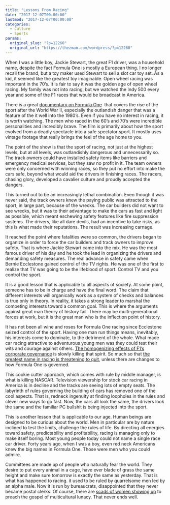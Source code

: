 ```yaml
---
title: "Lessons From Racing"
date: "2017-12-07T00:00:00"
lastmod: "2017-12-07T00:00:00"
categories:
  - Culture
  - Sports
params:
  original_slug: "?p=12260"
  original_url: "https://thezman.com/wordpress/?p=12260"
---
```


When I was a little boy, Jackie Stewart, the great F1 driver, was a
household name, despite the fact Formula One is mostly a European thing.
I no longer recall the brand, but a toy maker used Stewart to sell a
slot car toy set. As a kid, it seemed like the greatest toy imaginable.
Open wheel racing was important in the 70’s. It is fair to say it was
the golden age of open wheel racing. My family was not into racing, but
we watched the Indy 500 every year and some of the F1 races that would
be broadcast in America.

There is a great [documentary on Formula
One](http://www.imdb.com/title/tt2518788/)  that covers the rise of the
sport after the World War II, especially the outlandish danger that was
a feature of the it well into the 1980’s. Even if you have no interest
in racing, it is worth watching. The men who raced in the 60’s and 70’s
were incredible personalities and incredibly brave. The film is
primarily about how the sport evolved from a deadly spectacle into a
safe spectator sport. It mostly uses vintage footage that really brings
the feel of the age home to you.

The point of the show is that the sport of racing, not just at the
highest levels, but at all levels, was outlandishly dangerous and
unnecessarily so. The track owners could have installed safety items
like barriers and emergency medical services, but they saw no profit in
it. The team owners were only concerned with winning races, so they put
no effort into make the cars safe, beyond what would aid the drivers in
finishing races. The racers, chasing glory, developed a cavalier culture
and proudly accepted the dangers.

This turned out to be an increasingly lethal combination. Even though it
was never said, the track owners knew the paying public was attracted to
the sport, in large part, because of the wrecks. The car builders did
not want to see wrecks, but it was to their advantage to make the cars
as fast and light as possible, which meant eschewing safety features
like fire suppression systems. The drivers, like all dare devils, had an
incentive to take risks, as this is what made their reputations. The
result was increasing carnage.

It reached the point where fatalities were so common, the drivers began
to organize in order to force the car builders and track owners to
improve safety. That is where Jackie Stewart came into the mix. He was
the most famous driver of his day and he took the lead in organizing the
drivers and demanding safety measures. The real advance in safety came
when Bernie Ecclestone gained control of the TV rights. He was one of
the first to realize that TV was going to be the lifeblood of sport.
Control TV and you control the sport.

It is a good lesson that is applicable to all aspects of society. At
some point, someone has to be in charge and have the final word. The
claim that different interests will organically work as a system of
checks and balances is true only in theory. In reality, it takes a
strong leader to marshal the competing interests toward a common goal.
This is where the arguments against great man theory of history fail.
There may be multi-generational forces at work, but it is the great man
who is the inflection point of history.

It has not been all wine and roses for Formula One racing
since Ecclestone seized control of the sport. Having one man run things
means, inevitably, his interests come to dominate, to the detriment of
the whole. What made car racing attractive to adventurous young men was
they could test their wits and courage against others. [The homogenizing
effects of F1’s corporate
governance](http://www.espn.co.uk/f1/story/_/id/21247048/what-2021-engine-proposal-tells-us-f1-future)
is slowly killing that spirit. So much so that [the greatest name in
racing is threatening to
quit,](https://www.motorsport.com/f1/news/ferrari-f1-future-974190/)
unless there are changes to how Formula One is governed.

This cookie cutter approach, which comes with rule by middle manager, is
what is killing NASCAR. Television viewership for stock car racing in
America is in decline and the tracks are seeing lots of empty seats. The
labyrinth of rules governing the building of cars has removed one of the
cool aspects. That is, redneck ingenuity at finding loopholes in the
rules and clever new ways to go fast. Now, the cars all look the same,
the drivers look the same and the familiar PC bullshit is being injected
into the sport.

This is another lesson that is applicable to our age. Human beings are
designed to be curious about the world. Men in particular are by nature
inclined to test the limits, challenge the rules of life. By directing
all energies toward safety, predictability and profitability, racing is
managing only to make itself boring. Most young people today could not
name a single race car driver. Forty years ago, when I was a boy, even
red neck Americans knew the big names in Formula One. Those were men who
you could admire.

Committees are made up of people who naturally fear the world. They
desire to put every animal in a cage, have ever blade of grass the same
height and make sure tomorrow is exactly the same as yesterday. That is
what has happened to racing. it used to be ruled by quarrelsome men led
by an alpha male. Now it is run by bureaucrats, disappointed that they
never became postal clerks. Of course, there are [scads of women showing
up](http://www.dailymail.co.uk/news/article-1003742/F1-boss-Max-Mosley-exposed-sadomasochist-Nazi-orgy.html)
to preach the gospel of multicultural lunacy. That never ends well.
